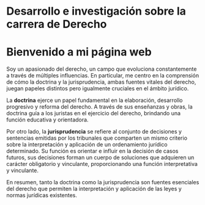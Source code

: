 
# Desarrollo e investigación sobre la carrera de Derecho 

# Bienvenido a mi página web

Soy un apasionado del derecho, un campo que evoluciona constantemente a través de múltiples influencias. En particular, me centro en la comprensión de cómo la doctrina y la jurisprudencia, ambas fuentes vitales del derecho, juegan papeles distintos pero igualmente cruciales en el ámbito jurídico.

La **doctrina** ejerce un papel fundamental en la elaboración, desarrollo progresivo y reforma del derecho. A través de sus enseñanzas y obras, la doctrina guía a los juristas en el ejercicio del derecho, brindando una función educativa y orientadora.

Por otro lado, la **jurisprudencia** se refiere al conjunto de decisiones y sentencias emitidas por los tribunales que comparten un mismo criterio sobre la interpretación y aplicación de un ordenamiento jurídico determinado. Su función es orientar e influir en la decisión de casos futuros, sus decisiones forman un cuerpo de soluciones que adquieren un carácter obligatorio y vinculante, proporcionando una función interpretativa y vinculante.

En resumen, tanto la doctrina como la jurisprudencia son fuentes esenciales del derecho que permiten la interpretación y aplicación de las leyes y normas jurídicas existentes.
